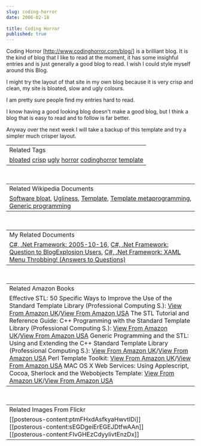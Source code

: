 ```yaml
---
slug: coding-horror
date: 2006-02-18
 
title: Coding Horror
published: true
---
```

Coding Horror [<a href="http://www.codinghorror.com/blog/">http://www.codinghorror.com/blog/</a>] is a brilliant blog.  It is the kind of blog that I like to read at the moment, it has some insighful entries and is just generally a good blog to read.  I wish I could style myself around this Blog.  <p />I might try the layout of that site in my own blog because it is very crisp and clean, my site is bloated, slow and ugly colours.<p />I am pretty sure people find my entries hard to read.<p />I know having a good looking blog doesn't make a good blog, but I think a blog that is easy to read and to follow is far better.<p />Anyway over the next week I will take a backup of this template and try a simpler much crisper layout.<p /><table class="TechnoratiHead TagHeader">
<tr><td>Related Tags</td></tr>
<tr class="Technorati"><td>
<a href="http://www.kinlan.co.uk/tag/bloated" class="Tag" rel="tag">bloated</a> <a href="http://www.kinlan.co.uk/tag/crisp" class="Tag" rel="tag">crisp</a> <a href="http://www.kinlan.co.uk/tag/ugly" class="Tag" rel="tag">ugly</a> <a href="http://www.kinlan.co.uk/tag/horror" class="Tag" rel="tag">horror</a> <a href="http://www.kinlan.co.uk/tag/codinghorror" class="Tag" rel="tag">codinghorror</a> <a href="http://www.kinlan.co.uk/tag/template" class="Tag" rel="tag">template</a>
</td></tr>
</table><br /><table class="TechnoratiHead TagHeader">
<tr><td>Related Wikipedia Documents</td></tr>
<tr class="Technorati"><td>
<a href="http://en.wikipedia.org/wiki/Software_bloat" class="Tag" rel="tag">Software bloat</a>, <a href="http://en.wikipedia.org/wiki/Ugly" class="Tag" rel="tag">Ugliness</a>, <a href="http://en.wikipedia.org/wiki/Template" class="Tag" rel="tag">Template</a>, <a href="http://en.wikipedia.org/wiki/Template_metaprogramming" class="Tag" rel="tag">Template metaprogramming</a>, <a href="http://en.wikipedia.org/wiki/Template_(programming)" class="Tag" rel="tag">Generic programming</a>
</td></tr>
</table><br /><table class="TechnoratiHead TagHeader">
<tr><td>My Related Documents</td></tr>
<tr class="Technorati"><td>
<a href="http://www.kinlan.co.uk/archive/2005_10_16_dotnet-and-stuff_archive.html" class="Tag" rel="tag">C#, .Net Framework: 2005-10-16</a>, <a href="http://www.kinlan.co.uk/2005/08/question-to-blogexplosion-users.html" class="Tag" rel="tag">C#, .Net Framework: Question to BlogExplosion Users</a>, <a href="http://www.kinlan.co.uk/2005/06/xaml-menu-throbbing-answers-to.html" class="Tag" rel="tag">C#, .Net Framework: XAML Menu Throbbing! (Answers to Questions)</a>
</td></tr>
</table><br /><table class="TechnoratiHead TagHeader">
<tr><td>Related Amazon Books</td></tr>
<tr class="Technorati"><td>Effective STL: 50 Specific Ways to Improve the Use of the Standard Template Library (Professional Computing S.): <a href="http://www.amazon.co.uk/exec/obidos/redirect?tag=cnetfra-21&amp;link_code=xm2&amp;camp=2025&amp;creative=165953&amp;path=http://www.amazon.co.uk/gp/redirect.html%253fASIN=0201749629%2526tag=cnetfra-21%2526lcode=xm2%2526cID=2025%2526ccmID=165953%2526location=/o/ASIN/0201749629%25253FSubscriptionId=0CM2PVF6VAHJQKW5G782" class="Tag" rel="tag">View From Amazon UK</a>/<a href="http://www.amazon.com/exec/obidos/redirect?tag=cnetfra-20&amp;link_code=xm2&amp;camp=2025&amp;creative=165953&amp;path=http://www.amazon.com/gp/redirect.html%253fASIN=0201749629%2526tag=cnetfra-20%2526lcode=xm2%2526cID=2025%2526ccmID=165953%2526location=/o/ASIN/0201749629%25253FSubscriptionId=0CM2PVF6VAHJQKW5G782" class="Tag" rel="tag">View From Amazon USA</a> The STL Tutorial and Reference Guide: C++ Programming with the Standard Template Library (Professional Computing S.): <a href="http://www.amazon.co.uk/exec/obidos/redirect?tag=cnetfra-21&amp;link_code=xm2&amp;camp=2025&amp;creative=165953&amp;path=http://www.amazon.co.uk/gp/redirect.html%253fASIN=0201379236%2526tag=cnetfra-21%2526lcode=xm2%2526cID=2025%2526ccmID=165953%2526location=/o/ASIN/0201379236%25253FSubscriptionId=0CM2PVF6VAHJQKW5G782" class="Tag" rel="tag">View From Amazon UK</a>/<a href="http://www.amazon.com/exec/obidos/redirect?tag=cnetfra-20&amp;link_code=xm2&amp;camp=2025&amp;creative=165953&amp;path=http://www.amazon.com/gp/redirect.html%253fASIN=0201379236%2526tag=cnetfra-20%2526lcode=xm2%2526cID=2025%2526ccmID=165953%2526location=/o/ASIN/0201379236%25253FSubscriptionId=0CM2PVF6VAHJQKW5G782" class="Tag" rel="tag">View From Amazon USA</a> Generic Programming and the STL: Using and Extending the C++ Standard Template Library (Professional Computing S.): <a href="http://www.amazon.co.uk/exec/obidos/redirect?tag=cnetfra-21&amp;link_code=xm2&amp;camp=2025&amp;creative=165953&amp;path=http://www.amazon.co.uk/gp/redirect.html%253fASIN=0201309564%2526tag=cnetfra-21%2526lcode=xm2%2526cID=2025%2526ccmID=165953%2526location=/o/ASIN/0201309564%25253FSubscriptionId=0CM2PVF6VAHJQKW5G782" class="Tag" rel="tag">View From Amazon UK</a>/<a href="http://www.amazon.com/exec/obidos/redirect?tag=cnetfra-20&amp;link_code=xm2&amp;camp=2025&amp;creative=165953&amp;path=http://www.amazon.com/gp/redirect.html%253fASIN=0201309564%2526tag=cnetfra-20%2526lcode=xm2%2526cID=2025%2526ccmID=165953%2526location=/o/ASIN/0201309564%25253FSubscriptionId=0CM2PVF6VAHJQKW5G782" class="Tag" rel="tag">View From Amazon USA</a> Perl Template Toolkit: <a href="http://www.amazon.co.uk/exec/obidos/redirect?tag=cnetfra-21&amp;link_code=xm2&amp;camp=2025&amp;creative=165953&amp;path=http://www.amazon.co.uk/gp/redirect.html%253fASIN=0596004761%2526tag=cnetfra-21%2526lcode=xm2%2526cID=2025%2526ccmID=165953%2526location=/o/ASIN/0596004761%25253FSubscriptionId=0CM2PVF6VAHJQKW5G782" class="Tag" rel="tag">View From Amazon UK</a>/<a href="http://www.amazon.com/exec/obidos/redirect?tag=cnetfra-20&amp;link_code=xm2&amp;camp=2025&amp;creative=165953&amp;path=http://www.amazon.com/gp/redirect.html%253fASIN=0596004761%2526tag=cnetfra-20%2526lcode=xm2%2526cID=2025%2526ccmID=165953%2526location=/o/ASIN/0596004761%25253FSubscriptionId=0CM2PVF6VAHJQKW5G782" class="Tag" rel="tag">View From Amazon USA</a> MAC OS X Web Services: Using Applescript, Cocoa, Sherlock and the Webobjects Template: <a href="http://www.amazon.co.uk/exec/obidos/redirect?tag=cnetfra-21&amp;link_code=xm2&amp;camp=2025&amp;creative=165953&amp;path=http://www.amazon.co.uk/gp/redirect.html%253fASIN=013150262X%2526tag=cnetfra-21%2526lcode=xm2%2526cID=2025%2526ccmID=165953%2526location=/o/ASIN/013150262X%25253FSubscriptionId=0CM2PVF6VAHJQKW5G782" class="Tag" rel="tag">View From Amazon UK</a>/<a href="http://www.amazon.com/exec/obidos/redirect?tag=cnetfra-20&amp;link_code=xm2&amp;camp=2025&amp;creative=165953&amp;path=http://www.amazon.com/gp/redirect.html%253fASIN=013150262X%2526tag=cnetfra-20%2526lcode=xm2%2526cID=2025%2526ccmID=165953%2526location=/o/ASIN/013150262X%25253FSubscriptionId=0CM2PVF6VAHJQKW5G782" class="Tag" rel="tag">View From Amazon USA</a>
</td></tr>
</table><br /><table class="TechnoratiHead TagHeader">
<tr><td>Related Images From Flickr</td></tr>
<tr class="Technorati"><td>
<span style="float: left;">[[posterous-content:ptmFHxdAsfkyaHwvtlDi]]</span><span style="float: left;">[[posterous-content:sEGDgeiErEGEJDtfwAAn]]</span><span style="float: left;">[[posterous-content:FIvGHEzCdyylivtEnzDx]]</span>
</td></tr>
</table>

